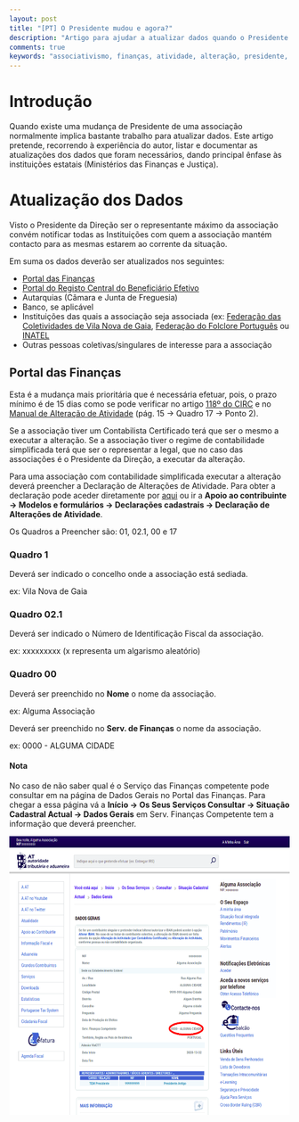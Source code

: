 ```yaml
---
layout: post
title: "[PT] O Presidente mudou e agora?"
description: "Artigo para ajudar a atualizar dados quando o Presidente de uma associação muda."
comments: true
keywords: "associativismo, finanças, atividade, alteração, presidente, atividade, registo, beneficiário, efetivo, rcbe"
---
```


# Introdução
Quando existe uma mudança de Presidente de uma associação normalmente implica bastante trabalho para atualizar dados.
Este artigo pretende, recorrendo à experiência do autor, listar e documentar as atualizações dos dados que foram necessários,
dando principal ênfase às instituições estatais (Ministérios das Finanças e Justiça).

# Atualização dos Dados
Visto o Presidente da Direção ser o representante máximo da associação convém notificar todas as Instituições com quem a
associação mantém contacto para as mesmas estarem ao corrente da situação.

Em suma os dados deverão ser atualizados nos seguintes:

*  [Portal das Finanças](https://www.portaldasfinancas.gov.pt)
*  [Portal do Registo Central do Beneficiário Efetivo](https://rcbe.justica.gov.pt/)
*  Autarquias (Câmara e Junta de Freguesia)
*  Banco, se aplicável  
*  Instituições das quais a associação seja associada (ex: [Federação das Coletividades de Vila Nova de Gaia](https://pt-pt.facebook.com/coletividadesgaia/),
   [Federação do Folclore Português](https://www.ffp.pt/)
   ou [INATEL](https://www.inatel.pt)
*  Outras pessoas coletivas/singulares de interesse para a associação

## Portal das Finanças
Esta é a mudança mais prioritária que é necessária efetuar, pois, o prazo mínimo é de 15 dias como se pode verificar no 
artigo [118º do CIRC](https://info.portaldasfinancas.gov.pt/pt/informacao_fiscal/codigos_tributarios/CIRC_2R/Pages/irc118.aspx) 
e no [Manual de Alteração de Atividade](https://info.portaldasfinancas.gov.pt/pt/apoio_contribuinte/Manuais/Documents/MANUAL_D_ALTERACOES_PF.pdf)
(pág. 15 → Quadro 17 → Ponto 2).

Se a associação tiver um Contabilista Certificado terá que ser o mesmo a executar a alteração. Se a associação tiver o
regime de contabilidade simplificada terá que ser o representar a legal, que no caso das associações é o Presidente da 
Direção, a executar da alteração.

Para uma associação com contabilidade simplificada executar a alteração deverá preencher a Declaração de Alterações de Atividade.
Para obter a declaração pode aceder diretamente por
[aqui](https://info.portaldasfinancas.gov.pt/pt/apoio_contribuinte/modelos_formularios/declaracoes_cadastrais/Documents/IRIVADA.pdf)
ou ir a **Apoio ao contribuinte → Modelos e formulários → Declarações cadastrais → Declaração de Alterações de Atividade**.

Os Quadros a Preencher são: 01, 02.1, 00 e 17

### Quadro 1
Deverá ser indicado o concelho onde a associação está sediada.

ex: Vila Nova de Gaia

### Quadro 02.1
Deverá ser indicado o Número de Identificação Fiscal da associação.

ex: xxxxxxxxx (x representa um algarismo aleatório)

### Quadro 00
Deverá ser preenchido no **Nome** o nome da associação.

ex: Alguma Associação

Deverá ser preenchido no **Serv. de Finanças** o nome da associação.

ex: 0000 - ALGUMA CIDADE

#### Nota

No caso de não saber qual é o Serviço das Finanças competente pode consultar em na página de Dados Gerais no Portal das
Finanças. Para chegar a essa página vá a **Início → Os Seus Serviços Consultar → Situação Cadastral Actual → Dados Gerais**
em Serv. Finanças Competente tem a informação que deverá preencher.

<img src="/assets/images/dadosgerais-servcomp.png" width="800" height="500">





